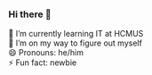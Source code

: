 ### Hi there 👋

🌱 I’m currently learning IT at HCMUS <br>
👯 I’m on my way to figure out myself <br>
😄 Pronouns: he/him <br>
⚡ Fun fact: newbie <br>
